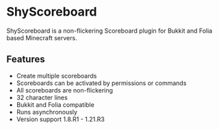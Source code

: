 # ShyScoreboard

ShyScoreboard is a non-flickering Scoreboard plugin for Bukkit and Folia based Minecraft servers.

## Features

* Create multiple scoreboards
* Scoreboards can be activated by permissions or commands
* All scoreboards are non-flickering
* 32 character lines
* Bukkit and Folia compatible
* Runs asynchronously
* Version support 1.8.R1 - 1.21.R3
